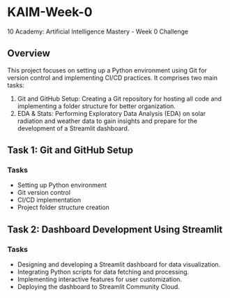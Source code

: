 # KAIM-Week-0
10 Academy: Artificial Intelligence Mastery - Week 0 Challenge
## Overview
This project focuses on setting up a Python environment using Git for version control and implementing CI/CD practices. It comprises two main tasks:

1. Git and GitHub Setup: Creating a Git repository for hosting all code and implementing a folder structure for better organization.
2. EDA & Stats: Performing Exploratory Data Analysis (EDA) on solar radiation and weather data to gain insights and prepare for the development of a Streamlit dashboard.

## Task 1: Git and GitHub Setup
### Tasks
- Setting up Python environment
- Git version control
- CI/CD implementation
- Project folder structure creation

## Task 2: Dashboard Development Using Streamlit
### Tasks
- Designing and developing a Streamlit dashboard for data visualization.
- Integrating Python scripts for data fetching and processing.
- Implementing interactive features for user customization.
- Deploying the dashboard to Streamlit Community Cloud.